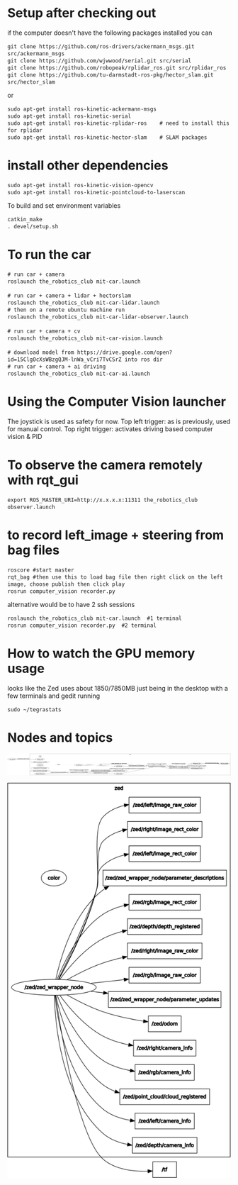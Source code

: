# Setup after checking out
if the computer doesn't have the following packages installed you can
```
git clone https://github.com/ros-drivers/ackermann_msgs.git src/ackermann_msgs
git clone https://github.com/wjwwood/serial.git src/serial
git clone https://github.com/robopeak/rplidar_ros.git src/rplidar_ros
git clone https://github.com/tu-darmstadt-ros-pkg/hector_slam.git src/hector_slam
```
or
```
sudo apt-get install ros-kinetic-ackermann-msgs
sudo apt-get install ros-kinetic-serial
sudo apt-get install ros-kinetic-rplidar-ros    # need to install this for rplidar
sudo apt-get install ros-kinetic-hector-slam    # SLAM packages
```

# install other dependencies
```
sudo apt-get install ros-kinetic-vision-opencv
sudo apt-get install ros-kinetic-pointcloud-to-laserscan
```

To build and set environment variables
```
catkin_make
. devel/setup.sh
```


# To run the car
```
# run car + camera
roslaunch the_robotics_club mit-car.launch

# run car + camera + lidar + hectorslam
roslaunch the_robotics_club mit-car-lidar.launch
# then on a remote ubuntu machine run
roslaunch the_robotics_club mit-car-lidar-observer.launch

# run car + camera + cv
roslaunch the_robotics_club mit-car-vision.launch

# download model from https://drive.google.com/open?id=15ClgOcXsWBzgQJM-lnWa_vCri7TvCSrZ into ros dir
# run car + camera + ai driving
roslaunch the_robotics_club mit-car-ai.launch
```

# Using the Computer Vision launcher
The joystick is used as safety for now. 
Top left trigger: as is previously, used for manual control.
Top right trigger: activates driving based computer vision & PID



# To observe the camera remotely with rqt_gui
```
export ROS_MASTER_URI=http://x.x.x.x:11311 the_robotics_club observer.launch
```


# to record left_image + steering from bag files
```
roscore #start master
rqt_bag #then use this to load bag file then right click on the left image, choose publish then click play
rosrun computer_vision recorder.py
```
alternative would be to have 2 ssh sessions
```
roslaunch the_robotics_club mit-car.launch  #1 terminal
rosrun computer_vision recorder.py  #2 terminal
```


# How to watch the GPU memory usage
looks like the Zed uses about 1850/7850MB just being in the desktop with a few terminals and gedit running
```
sudo ~/tegrastats
```


# Nodes and topics
![alt text](../images/vesc_nodes.png "vesc nodes")

![alt text](../images/zed_topics.png "zed topics")
